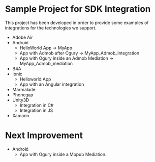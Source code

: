 Sample Project for SDK Integration
======

This project has been developed in order to provide some examples of integrations for the technologies we support.

- Adobe Air
- Android
	- HelloWorld App -> MyApp
	- App with Admob after Ogury -> MyApp_Admob_Integration
	- App with Ogury inside an Admob Mediation -> MyApp_Admob_mediation
- B4A 
- Ionic
	- Helloworld App
	- App with an Angular integration
- Marmalade
- Phonegap
- Unity3D
	- Integration in C#
	- Integration in JS
- Xamarin

Next Improvement
======

- Android
	- App with Ogury inside a Mopub Mediation.

